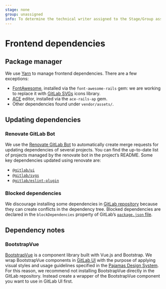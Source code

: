 ```yaml
---
stage: none
group: unassigned
info: To determine the technical writer assigned to the Stage/Group associated with this page, see https://about.gitlab.com/handbook/engineering/ux/technical-writing/#assignments
---
```


# Frontend dependencies

## Package manager

We use [Yarn](https://yarnpkg.com/) to manage frontend dependencies. There are a few exceptions:

- [FontAwesome](https://fontawesome.com/), installed via the `font-awesome-rails` gem: we are working to replace it with
  [GitLab SVGs](https://gitlab-org.gitlab.io/gitlab-svgs/) icons library.
- [ACE](https://ace.c9.io/) editor, installed via the `ace-rails-ap` gem.
- Other dependencies found under `vendor/assets/`.

## Updating dependencies

### Renovate GitLab Bot

We use the [Renovate GitLab Bot](https://gitlab.com/gitlab-org/frontend/renovate-gitlab-bot) to
automatically create merge requests for updating dependencies of several projects. You can find the
up-to-date list of projects managed by the renovate bot in the project’s README. Some key dependencies
updated using renovate are:

- [`@gitlab/ui`](https://gitlab.com/gitlab-org/gitlab-ui)
- [`@gitlab/svgs`](https://gitlab.com/gitlab-org/gitlab-svgs)
- [`@gitlab/eslint-plugin`](https://gitlab.com/gitlab-org/frontend/eslint-plugin)

### Blocked dependencies

We discourage installing some dependencies in [GitLab repository](https://gitlab.com/gitlab-org/gitlab)
because they can create conflicts in the dependency tree. Blocked dependencies are declared in the
`blockDependencies` property of GitLab’s [`package.json` file](https://gitlab.com/gitlab-org/gitlab/-/blob/master/package.json).

## Dependency notes

### BootstrapVue

[BootstrapVue](https://bootstrap-vue.org/) is a component library built with Vue.js and Bootstrap.
We wrap BootstrapVue components in [GitLab UI](https://gitlab.com/gitlab-org/gitlab-ui/) with the
purpose of applying visual styles and usage guidelines specified in the
[Pajamas Design System](https://design.gitlab.com/). For this reason, we recommend not installing
BootstrapVue directly in the GitLab repository. Instead create a wrapper of the BootstrapVue
component you want to use in GitLab UI first.

